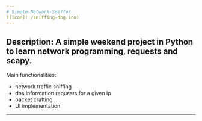 ```yaml
---
# Simple-Network-Sniffer
![Icon](./sniffing-dog.ico)
---
```

Description: A simple weekend project in Python to learn network programming, requests and scapy.
---
Main functionalities:
- network traffic sniffing
- dns information requests for a given ip
- packet crafting
- UI implementation
---
